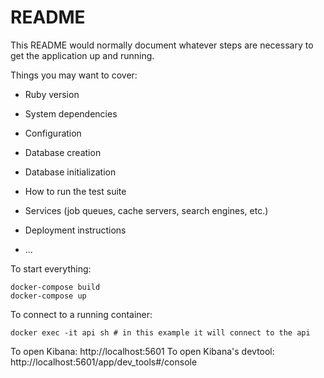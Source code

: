# README

This README would normally document whatever steps are necessary to get the
application up and running.

Things you may want to cover:

* Ruby version

* System dependencies

* Configuration

* Database creation

* Database initialization

* How to run the test suite

* Services (job queues, cache servers, search engines, etc.)

* Deployment instructions

* ...

To start everything:
```
docker-compose build
docker-compose up
```

To connect to a running container:
```
docker exec -it api sh # in this example it will connect to the api
```


To open Kibana: http://localhost:5601
To open Kibana's devtool: http://localhost:5601/app/dev_tools#/console